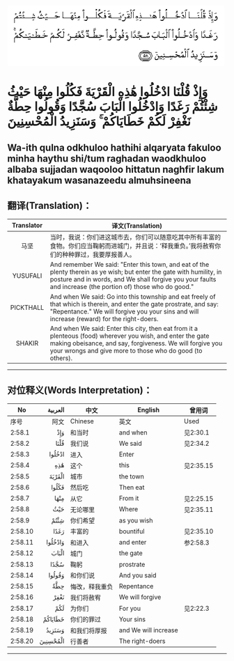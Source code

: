 ![002:058](images/002_058.gif)

#  وَإِذْ قُلْنَا ادْخُلُوا هَٰذِهِ الْقَرْيَةَ فَكُلُوا مِنْهَا حَيْثُ شِئْتُمْ رَغَدًا وَادْخُلُوا الْبَابَ سُجَّدًا وَقُولُوا حِطَّةٌ نَغْفِرْ لَكُمْ خَطَايَاكُمْ ۚ وَسَنَزِيدُ الْمُحْسِنِينَ 

## Wa-ith qulna odkhuloo hathihi alqaryata fakuloo minha haythu shi/tum raghadan waodkhuloo albaba sujjadan waqooloo hittatun naghfir lakum khatayakum wasanazeedu almuhsineena

## 翻译(Translation)：

| Translator | 译文(Translation)                                            |
| :--------: | ------------------------------------------------------------ |
|    马坚    | 当时，我说：你们进这城市去，你们可以随意吃其中所有丰富的食物。你们应当鞠躬而进城门，并且说：‘释我重负。’我将赦宥你们的种种罪过，我要厚报善人。 |
|  YUSUFALI  | And remember We said: "Enter this town, and eat of the plenty therein as ye wish; but enter the gate with humility, in posture and in words, and We shall forgive you your faults and increase (the portion of) those who do good." |
| PICKTHALL  | And when We said: Go into this township and eat freely of that which is therein, and enter the gate prostrate, and say: "Repentance." We will forgive you your sins and will increase (reward) for the right-doers. |
|   SHAKIR   | And when We said: Enter this city, then eat from it a plenteous (food) wherever you wish, and enter the gate making obeisance, and say, forgiveness. We will forgive you your wrongs and give more to those who do good (to others). |

---

## 对位释义(Words Interpretation)：

| No      |  العربية | 中文           | English              | 曾用词    |
| ------- | -------: | -------------- | -------------------- | --------- |
| 序号    |     阿文 | Chinese        | 英文                 | Used      |
| 2:58.1  |      وَإِذْ | 和当时         | and when             | 见2:30.1  |
| 2:58.2  |     قُلْنَا | 我们说         | We said              | 见2:34.2  |
| 2:58.3  |   ادْخُلُوا | 进入           | Enter                |           |
| 2:58.4  |      هَٰذِهِ | 这个           | this                 | 见2:35.15 |
| 2:58.5  |   الْقَرْيَةَ | 城市           | the town             |           |
| 2:58.6  |    فَكُلُوا | 然后吃         | Then eat             |           |
| 2:58.7  |     مِنْهَا | 从它           | From it              | 见2:25.15 |
| 2:58.8  |      حَيْثُ | 无论哪里       | Where                | 见2:35.11 |
| 2:58.9  |     شِئْتُمْ | 你们希望       | as you wish          |           |
| 2:58.10 |     رَغَدًا | 丰富的         | bountiful            | 见2:35.10 |
| 2:58.11 |  وَادْخُلُوا | 和进入         | and enter            | 参2:58.3  |
| 2:58.12 |    الْبَابَ | 城门           | the gate             |           |
| 2:58.13 |     سُجَّدًا | 鞠躬           | prostrate            |           |
| 2:58.14 |   وَقُولُوا | 和你们说       | And you said         |           |
| 2:58.15 |      حِطَّةٌ | 悔改，释我重负 | Repentance           |           |
| 2:58.16 |     نَغْفِرْ | 我们将赦宥     | We will forgive      |           |
| 2:58.17 |      لَكُمْ | 为你们         | For you              | 见2:22.3  |
| 2:58.18 |  خَطَايَاكُمْ | 你们的罪过     | Your sins            |           |
| 2:58.19 |   وَسَنَزِيدُ | 和我们将厚报   | and We will increase |           |
| 2:58.20 | الْمُحْسِنِينَ | 行善者         | The right-doers      |           |

---
